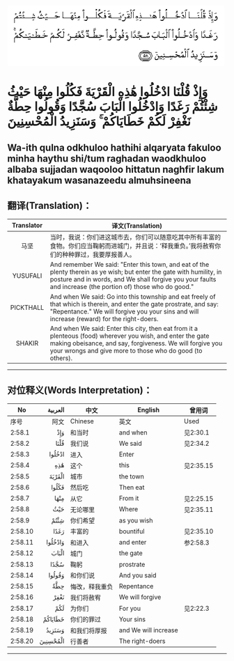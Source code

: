 ![002:058](images/002_058.gif)

#  وَإِذْ قُلْنَا ادْخُلُوا هَٰذِهِ الْقَرْيَةَ فَكُلُوا مِنْهَا حَيْثُ شِئْتُمْ رَغَدًا وَادْخُلُوا الْبَابَ سُجَّدًا وَقُولُوا حِطَّةٌ نَغْفِرْ لَكُمْ خَطَايَاكُمْ ۚ وَسَنَزِيدُ الْمُحْسِنِينَ 

## Wa-ith qulna odkhuloo hathihi alqaryata fakuloo minha haythu shi/tum raghadan waodkhuloo albaba sujjadan waqooloo hittatun naghfir lakum khatayakum wasanazeedu almuhsineena

## 翻译(Translation)：

| Translator | 译文(Translation)                                            |
| :--------: | ------------------------------------------------------------ |
|    马坚    | 当时，我说：你们进这城市去，你们可以随意吃其中所有丰富的食物。你们应当鞠躬而进城门，并且说：‘释我重负。’我将赦宥你们的种种罪过，我要厚报善人。 |
|  YUSUFALI  | And remember We said: "Enter this town, and eat of the plenty therein as ye wish; but enter the gate with humility, in posture and in words, and We shall forgive you your faults and increase (the portion of) those who do good." |
| PICKTHALL  | And when We said: Go into this township and eat freely of that which is therein, and enter the gate prostrate, and say: "Repentance." We will forgive you your sins and will increase (reward) for the right-doers. |
|   SHAKIR   | And when We said: Enter this city, then eat from it a plenteous (food) wherever you wish, and enter the gate making obeisance, and say, forgiveness. We will forgive you your wrongs and give more to those who do good (to others). |

---

## 对位释义(Words Interpretation)：

| No      |  العربية | 中文           | English              | 曾用词    |
| ------- | -------: | -------------- | -------------------- | --------- |
| 序号    |     阿文 | Chinese        | 英文                 | Used      |
| 2:58.1  |      وَإِذْ | 和当时         | and when             | 见2:30.1  |
| 2:58.2  |     قُلْنَا | 我们说         | We said              | 见2:34.2  |
| 2:58.3  |   ادْخُلُوا | 进入           | Enter                |           |
| 2:58.4  |      هَٰذِهِ | 这个           | this                 | 见2:35.15 |
| 2:58.5  |   الْقَرْيَةَ | 城市           | the town             |           |
| 2:58.6  |    فَكُلُوا | 然后吃         | Then eat             |           |
| 2:58.7  |     مِنْهَا | 从它           | From it              | 见2:25.15 |
| 2:58.8  |      حَيْثُ | 无论哪里       | Where                | 见2:35.11 |
| 2:58.9  |     شِئْتُمْ | 你们希望       | as you wish          |           |
| 2:58.10 |     رَغَدًا | 丰富的         | bountiful            | 见2:35.10 |
| 2:58.11 |  وَادْخُلُوا | 和进入         | and enter            | 参2:58.3  |
| 2:58.12 |    الْبَابَ | 城门           | the gate             |           |
| 2:58.13 |     سُجَّدًا | 鞠躬           | prostrate            |           |
| 2:58.14 |   وَقُولُوا | 和你们说       | And you said         |           |
| 2:58.15 |      حِطَّةٌ | 悔改，释我重负 | Repentance           |           |
| 2:58.16 |     نَغْفِرْ | 我们将赦宥     | We will forgive      |           |
| 2:58.17 |      لَكُمْ | 为你们         | For you              | 见2:22.3  |
| 2:58.18 |  خَطَايَاكُمْ | 你们的罪过     | Your sins            |           |
| 2:58.19 |   وَسَنَزِيدُ | 和我们将厚报   | and We will increase |           |
| 2:58.20 | الْمُحْسِنِينَ | 行善者         | The right-doers      |           |

---
